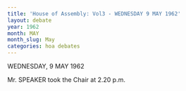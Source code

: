 ```yaml
---
title: 'House of Assembly: Vol3 - WEDNESDAY 9 MAY 1962'
layout: debate
year: 1962
month: MAY
month_slug: May
categories: hoa debates
---
```


<debateSection name="#opening">

<heading>WEDNESDAY, 9 MAY 1962</heading>

<prayers>

<narrative>Mr. SPEAKER took the Chair at <recordedTime time="1962-05-09T14:20:00">2.20 p.m.</recordedTime></narrative>

</prayers>

